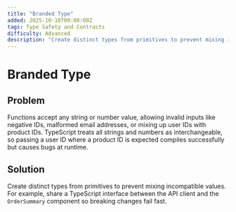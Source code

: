 ```yaml
---
title: "Branded Type"
added: 2025-10-10T00:00:00Z
tags: Type Safety and Contracts
difficulty: Advanced
description: "Create distinct types from primitives to prevent mixing incompatible values."
---
```

# Branded Type

## Problem

Functions accept any string or number value, allowing invalid inputs like negative IDs, malformed email addresses, or mixing up user IDs with product IDs. TypeScript treats all strings and numbers as interchangeable, so passing a user ID where a product ID is expected compiles successfully but causes bugs at runtime.

## Solution

Create distinct types from primitives to prevent mixing incompatible values. For example, share a TypeScript interface between the API client and the `OrderSummary` component so breaking changes fail fast.
